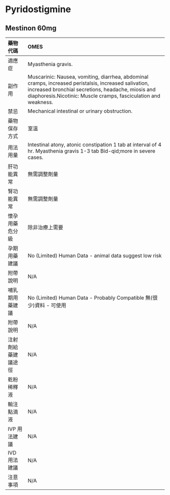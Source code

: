 # Pyridostigmine

## Mestinon 60mg

| 藥物代碼 | OMES |
| :--- | :--- |
| 適應症 | Myasthenia gravis. |
| 副作用 | Muscarinic: Nausea, vomiting, diarrhea, abdominal cramps, increased peristalsis, increased salivation, increased bronchial secretions, headache, miosis and diaphoresis.Nicotinic: Muscle cramps, fasciculation and weakness. |
| 禁忌 | Mechanical intestinal or urinary obstruction. |
| 藥物保存方式 | 室溫 |
| 用法用量 | Intestinal atony, atonic constipation 1 tab at interval of 4 hr. Myasthenia gravis 1-3 tab Bid-qid;more in severe cases. |
| 肝功能異常 | 無需調整劑量 |
| 腎功能異常 | 無需調整劑量 |
| 懷孕用藥危分級 | 除非治療上需要 |
| 孕期用藥建議 | No \(Limited\) Human Data - animal data suggest low risk |
| 附帶說明 | N/A |
| 哺乳期用藥建議 | No \(Limited\) Human Data - Probably Compatible 無\(很少\)資料 - 可使用 |
| 附帶說明 | N/A |
| 注射劑給藥建議途徑 | N/A |
| 乾粉稀釋液 | N/A |
| 輸注點滴液 | N/A |
| IVP 用法建議 | N/A |
| IVD 用法建議 | N/A |
| 注意事項 | N/A |

